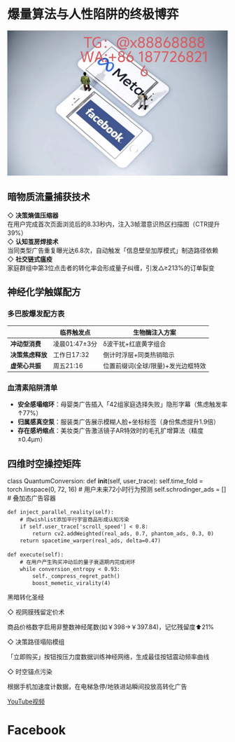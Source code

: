 # 爆量算法与人性陷阱的终极博弈
![替代文字](93a3c1560684534eb17a3aac0182183.jpg)
## 暗物质流量捕获技术
◇ **决策熵值压缩器**  
在用户完成首次页面浏览后的8.33秒内，注入3帧潜意识热区扫描图（CTR提升39%）  
◇ **认知茧房焊接术**  
当同类型广告重复曝光达6.8次，自动触发「信息壁垒加厚模式」制造路径依赖  
◇ **社交链式瘟疫**  
家庭群组中第3位点击者的转化率会形成量子纠缠，引发△≥213%的订单裂变  
## 神经化学触媒配方
### 多巴胺爆发配方表
|| 临界触发点 | 生物酶注入方案 |
|---|---|---|
|**冲动型消费** | 凌晨01:47±3分 | δ波干扰+红底黄字组合 |
|**决策焦虑释放** | 工作日17:32 | 倒计时浮层+同类热销暗示 |
|**虚荣心共振** | 周五21:16 | 位置前缀词(全球/限量)+发光边框特效 |
### 血清素陷阱清单
- **安全感塌缩环**：母婴类广告插入「42组家庭选择失败」隐形字幕（焦虑触发率↑77%）  
- **归属感真空泵**：服装类广告展示模糊人脸+坐标标签（身份焦虑提升1.9倍）  
- **存在感坍缩点**：美妆类广告激活镜子AR特效时的毛孔扩增算法（精度±0.4μm）  
## 四维时空操控矩阵

class QuantumConversion:
    def __init__(self, user_trace): 
        self.time_fold = torch.linspace(0, 72, 16)  # 用户未来72小时行为预测
        self.schrodinger_ads = []  # 叠加态广告容器
        
    def inject_parallel_reality(self):
        # 向wishlist添加平行宇宙商品形成认知污染
        if self.user_trace['scroll_speed'] < 0.8: 
            return cv2.addWeighted(real_ads, 0.7, phantom_ads, 0.3, 0)
        return spacetime_warper(real_ads, delta=0.47)
        
    def execute(self): 
        # 在用户产生购买冲动后的量子衰退期内完成闭环
        while conversion_entropy < 0.93: 
            self._compress_regret_path()
            boost_memetic_virality(4)
黑暗转化圣经

◇ 视网膜残留定价术

商品价格数字启用非整数神经尾数(如￥398→￥397.84)，记忆残留度⬆21%

◇ 决策路径塌陷模组

「立即购买」按钮按压力度数据训练神经网络，生成最佳按钮震动频率曲线

◇ 时空锚点污染

根据手机加速度计数据，在电梯急停/地铁进站瞬间投放高转化广告

[YouTube视频](https://youtube.com/shorts/bLlo__YteLs?feature=share)
# Facebook
